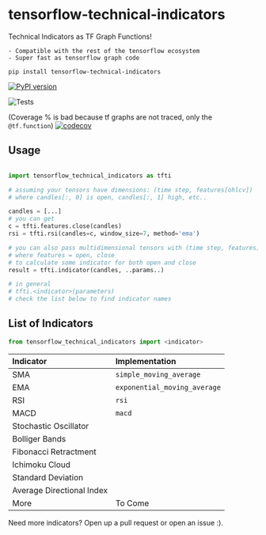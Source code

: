 # tensorflow-technical-indicators

Technical Indicators as TF Graph Functions!

    - Compatible with the rest of the tensorflow ecosystem
    - Super fast as tensorflow graph code

`pip install tensorflow-technical-indicators`

[![PyPI version](https://badge.fury.io/py/tensorflow-technical-indicators.svg)](https://badge.fury.io/py/fluent-tfx)

![Tests](https://github.com/ntakouris/tf-technical-indicators/workflows/Test%20Python%20Package/badge.svg)

(Coverage % is bad because tf graphs are not traced, only the `@tf.function`)
[![codecov](https://codecov.io/gh/ntakouris/tf-technical-indicators/branch/master/graph/badge.svg)](https://codecov.io/gh/ntakouris/tf-technical-indicators)

## Usage

```python

import tensorflow_technical_indicators as tfti

# assuming your tensors have dimensions: (time step, features[ohlcv])
# where candles[:, 0] is open, candles[:, 1] high, etc..

candles = [...]
# you can get
c = tfti.features.close(candles)
rsi = tfti.rsi(candles=c, window_size=7, method='ema')

# you can also pass multidimensional tensors with (time step, features)
# where features = open, close
# to calculate some indicator for both open and close
result = tfti.indicator(candles, ..params..)

# in general
# tfti.<indicator>(parameters)
# check the list below to find indicator names

```

## List of Indicators

```python
from tensorflow_technical_indicators import <indicator>
```

| Indicator                 | Implementation               |
| :------------------------ | :--------------------------- |
| SMA                       | `simple_moving_average`      |
| EMA                       | `exponential_moving_average` |
| RSI                       | `rsi`                        |
| MACD                      | `macd`                       |
| Stochastic Oscillator     |                              |
| Bolliger Bands            |                              |
| Fibonacci Retractment     |                              |
| Ichimoku Cloud            |                              |
| Standard Deviation        |                              |
| Average Directional Index |                              |
| More                      | To Come                      |

Need more indicators? Open up a pull request or open an issue :).

